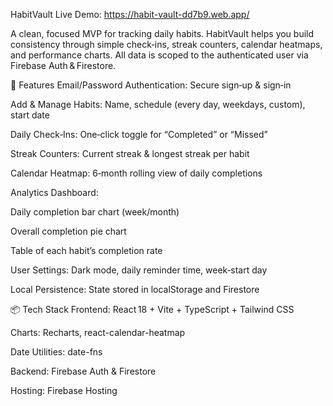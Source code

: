 HabitVault
Live Demo: https://habit-vault-dd7b9.web.app/

A clean, focused MVP for tracking daily habits. HabitVault helps you build consistency through simple check‑ins, streak counters, calendar heatmaps, and performance charts. All data is scoped to the authenticated user via Firebase Auth & Firestore.

🚀 Features
Email/Password Authentication: Secure sign‑up & sign‑in

Add & Manage Habits: Name, schedule (every day, weekdays, custom), start date

Daily Check‑Ins: One‑click toggle for “Completed” or “Missed”

Streak Counters: Current streak & longest streak per habit

Calendar Heatmap: 6‑month rolling view of daily completions

Analytics Dashboard:

Daily completion bar chart (week/month)

Overall completion pie chart

Table of each habit’s completion rate

User Settings: Dark mode, daily reminder time, week‑start day

Local Persistence: State stored in localStorage and Firestore

📦 Tech Stack
Frontend: React 18 + Vite + TypeScript + Tailwind CSS

Charts: Recharts, react-calendar-heatmap

Date Utilities: date-fns

Backend: Firebase Auth & Firestore

Hosting: Firebase Hosting
